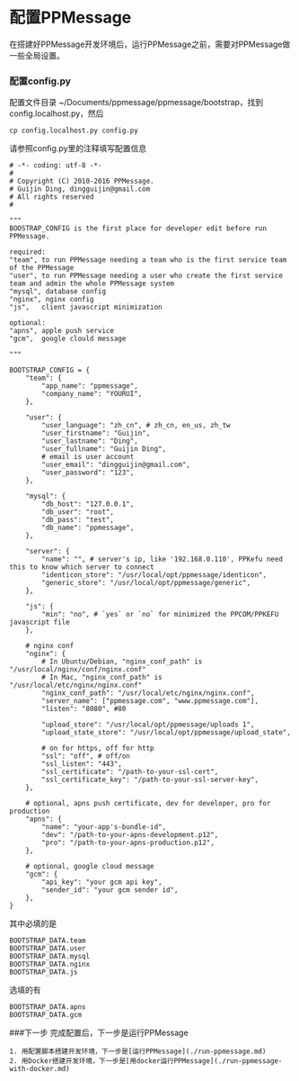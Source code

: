 # 配置PPMessage

在搭建好PPMessage开发环境后，运行PPMessage之前，需要对PPMessage做一些全局设置。

### 配置config.py
配置文件目录 ~/Documents/ppmessage/ppmessage/bootstrap，找到config.localhost.py，然后

    cp config.localhost.py config.py

请参照config.py里的注释填写配置信息

    # -*- coding: utf-8 -*-
    #
    # Copyright (C) 2010-2016 PPMessage.
    # Guijin Ding, dingguijin@gmail.com
    # All rights reserved
    #

    """
    BOOSTRAP_CONFIG is the first place for developer edit before run PPMessage.

    required:
    "team", to run PPMessage needing a team who is the first service team of the PPMessage
    "user", to run PPMessage needing a user who create the first service team and admin the whole PPMessage system
    "mysql", database config
    "nginx", nginx config
    "js",   client javascript minimization

    optional:
    "apns", apple push service
    "gcm",  google clould message

    """

    BOOTSTRAP_CONFIG = {
        "team": {
            "app_name": "ppmessage",
            "company_name": "YOURUI",
        },

        "user": {
            "user_language": "zh_cn", # zh_cn, en_us, zh_tw
            "user_firstname": "Guijin",
            "user_lastname": "Ding",
            "user_fullname": "Guijin Ding",
            # email is user account
            "user_email": "dingguijin@gmail.com",
            "user_password": "123",
        },

        "mysql": {
            "db_host": "127.0.0.1",
            "db_user": "root",
            "db_pass": "test",
            "db_name": "ppmessage",
        },

        "server": {
            "name": "", # server's ip, like '192.168.0.110', PPKefu need this to know which server to connect
            "identicon_store": "/usr/local/opt/ppmessage/identicon",
            "generic_store": "/usr/local/opt/ppmessage/generic",
        },
    
        "js": {
            "min": "no", # `yes` or `no` for minimized the PPCOM/PPKEFU javascript file
        },
    
        # nginx conf 
        "nginx": {
            # In Ubuntu/Debian, "nginx_conf_path" is "/usr/local/nginx/conf/nginx.conf"
            # In Mac, "nginx_conf_path" is "/usr/local/etc/nginx/nginx.conf"
            "nginx_conf_path": "/usr/local/etc/nginx/nginx.conf",
            "server_name": ["ppmessage.com", "www.ppmessage.com"],
            "listen": "8080", #80

            "upload_store": "/usr/local/opt/ppmessage/uploads 1",
            "upload_state_store": "/usr/local/opt/ppmessage/upload_state",

            # on for https, off for http
            "ssl": "off", # off/on
            "ssl_listen": "443",
            "ssl_certificate": "/path-to-your-ssl-cert",
            "ssl_certificate_key": "/path-to-your-ssl-server-key",
        },

        # optional, apns push certificate, dev for developer, pro for production
        "apns": {
            "name": "your-app's-bundle-id",
            "dev": "/path-to-your-apns-development.p12",
            "pro": "/path-to-your-apns-production.p12",
        },

        # optional, google cloud message
        "gcm": {
            "api_key": "your gcm api key",
            "sender_id": "your gcm sender id",
        },
    }

其中必填的是

    BOOTSTRAP_DATA.team
    BOOTSTRAP_DATA.user
    BOOTSTRAP_DATA.mysql
    BOOTSTRAP_DATA.nginx
    BOOTSTRAP_DATA.js
    
选填的有

    BOOTSTRAP_DATA.apns
    BOOTSTRAP_DATA.gcm

###下一步
完成配置后，下一步是运行PPMessage
    
    1. 用配置脚本搭建开发环境，下一步是[运行PPMessage](./run-ppmessage.md)
    2. 用Docker搭建开发环境，下一步是[用docker运行PPMessage](./run-ppmessage-with-docker.md)
